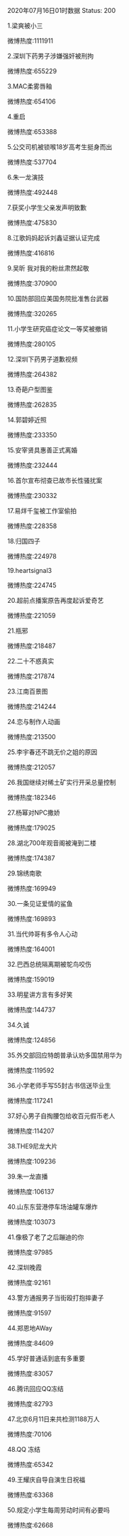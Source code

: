 2020年07月16日01时数据
Status: 200

1.梁爽被小三

微博热度:1111911

2.深圳下药男子涉嫌强奸被刑拘

微博热度:655229

3.MAC柔雾唇釉

微博热度:654106

4.重启

微博热度:653388

5.公交司机被锁喉18岁高考生挺身而出

微博热度:537704

6.朱一龙演技

微博热度:492448

7.获奖小学生父亲发声明致歉

微博热度:475830

8.江歌妈妈起诉刘鑫证据认证完成

微博热度:416816

9.吴昕 我对我的粉丝肃然起敬

微博热度:370900

10.国防部回应美国务院批准售台武器

微博热度:320265

11.小学生研究癌症论文一等奖被撤销

微博热度:280105

12.深圳下药男子道歉视频

微博热度:264382

13.奇葩户型图鉴

微博热度:262835

14.郭碧婷近照

微博热度:233350

15.安宰贤具惠善正式离婚

微博热度:232444

16.首尔宣布彻查已故市长性骚扰案

微博热度:230332

17.易烊千玺被工作室偷拍

微博热度:228358

18.归国四子

微博热度:224978

19.heartsignal3

微博热度:224745

20.超前点播案原告再度起诉爱奇艺

微博热度:221059

21.瓶邪

微博热度:218487

22.二十不惑真实

微博热度:217874

23.江南百景图

微博热度:214244

24.恋与制作人动画

微博热度:213500

25.李宇春还不跳无价之姐的原因

微博热度:212057

26.我国继续对稀土矿实行开采总量控制

微博热度:182346

27.杨幂对NPC撒娇

微博热度:179025

28.湖北700年观音阁被淹到二楼

微博热度:174387

29.锦绣南歌

微博热度:169949

30.一条见证爱情的鲨鱼

微博热度:169893

31.当代帅哥有多令人心动

微博热度:164001

32.巴西总统隔离期被鸵鸟咬伤

微博热度:159019

33.明星讲方言有多好笑

微博热度:144737

34.久诚

微博热度:124856

35.外交部回应特朗普承认劝多国禁用华为

微博热度:119592

36.小学老师手写55封古书信送毕业生

微博热度:117241

37.好心男子自掏腰包给收百元假币老人

微博热度:114207

38.THE9尼龙大片

微博热度:109236

39.朱一龙直播

微博热度:106137

40.山东东营港停车场油罐车爆炸

微博热度:103073

41.像极了老了之后蹦迪的你

微博热度:97985

42.深圳晚霞

微博热度:92161

43.警方通报男子当街殴打抱摔妻子

微博热度:91597

44.郑恩地AWay

微博热度:84609

45.学好普通话到底有多重要

微博热度:83057

46.腾讯回应QQ冻结

微博热度:82793

47.北京6月11日来共检测1188万人

微博热度:70106

48.QQ 冻结

微博热度:65342

49.王耀庆自导自演生日祝福

微博热度:63368

50.规定小学生每周劳动时间有必要吗

微博热度:62668

